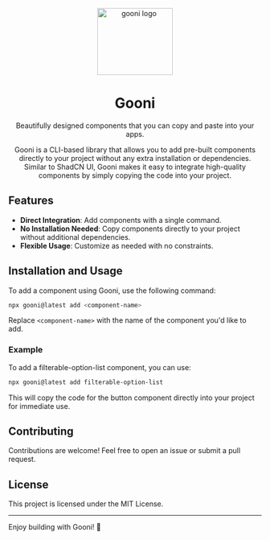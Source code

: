 <p align="center">
  <a href="https://gooni.vercel.app/" rel="noopener" target="_blank">
  <img width="150" height="133" src="https://github.com/user-attachments/assets/7f3ebbac-42a8-4e9b-8f90-50c7b9d56140" alt="gooni logo" />
  </a>
</p>

<h1 align="center">Gooni</h1>
<p align="center">Beautifully designed components that you can copy and paste into your apps.</p>
<div align="center">

Gooni is a CLI-based library that allows you to add pre-built components directly to your project without any extra installation or dependencies. Similar to ShadCN UI, Gooni makes it easy to integrate high-quality components by simply copying the code into your project.

</div>

## Features

- **Direct Integration**: Add components with a single command.
- **No Installation Needed**: Copy components directly to your project without additional dependencies.
- **Flexible Usage**: Customize as needed with no constraints.

## Installation and Usage

To add a component using Gooni, use the following command:

```bash
npx gooni@latest add <component-name>
```

Replace `<component-name>` with the name of the component you'd like to add.

### Example

To add a filterable-option-list component, you can use:

```bash
npx gooni@latest add filterable-option-list
```

This will copy the code for the button component directly into your project for immediate use.

## Contributing

Contributions are welcome! Feel free to open an issue or submit a pull request.

## License

This project is licensed under the MIT License.

---

Enjoy building with Gooni! 🎉
